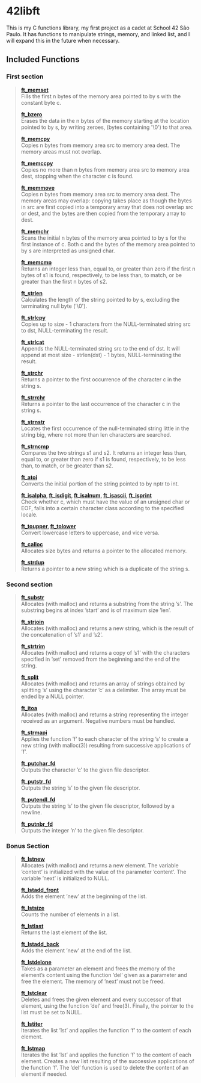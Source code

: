 # 42libft

This is my C functions library, my first project as a cadet at School 42 São Paulo. It has functions to manipulate strings, memory, and linked list, and I will expand this in the future when necessary.

## Included Functions

### First section

> **[ft_memset](/ft_memset.c)**  
> Fills the first n bytes of the memory area pointed to by s with the constant byte c.
>
> **[ft_bzero](/ft_bzero.c)**  
> Erases the data in the n bytes of the memory starting at the location pointed to by s, by writing zeroes, (bytes containing '\0') to that area.
>
> **[ft_memcpy](/ft_memcpy.c)**  
> Copies  n bytes from memory area src to memory area dest.  The memory areas must not overlap.
>
> **[ft_memccpy](/ft_memccpy.c)**  
> Copies no more than n bytes from memory area src to memory area dest, stopping when the character c is found.
>
> **[ft_memmove](/ft_memmove.c)**  
> Copies n bytes from memory area src to memory area dest.  The memory areas may overlap: copying takes place as though the bytes in src are first copied into a temporary array that does not overlap src or dest, and the bytes are then copied from the temporary array to dest.
>
> **[ft_memchr](/ft_memchr.c)**  
> Scans  the  initial n bytes of the memory area pointed to by s for the first instance of c.  Both c and the  bytes  of the memory area pointed to by s are interpreted as unsigned char.
>
> **[ft_memcmp](/ft_memcmp.c)**  
> Returns  an  integer  less  than,  equal  to,  or greater than zero if the first n bytes of s1 is found, respectively, to be less than, to match, or be greater than the first n bytes of s2.
>
> **[ft_strlen](/ft_strlen.c)**  
> Calculates the length of the string pointed to by s, excluding the terminating null byte ('\0').
>
> **[ft_strlcpy](/ft_strlcpy.c)**  
> Copies up to size - 1 characters from the NULL-terminated string src to dst, NULL-terminating the result.
>
> **[ft_strlcat](/ft_strlcat.c)**  
> Appends the NULL-terminated string src to the end of dst. It will append at most size - strlen(dst) - 1 bytes, NULL-terminating the result.
>
> **[ft_strchr](/ft_strchr.c)**  
> Returns a pointer to the first occurrence of the character c in the string s.
>
> **[ft_strrchr](/ft_strrchr.c)**  
> Returns a pointer to the last occurrence of  the character c in the string s.
>
> **[ft_strnstr](ft_strnstr.c)**  
> Locates the first occurrence of the null-terminated string little in the string big, where not more than len characters are searched.
>
> **[ft_strncmp](/ft_strncmp.c)**  
> Compares the two strings s1 and s2.  It returns an integer less than, equal to, or greater than zero if  s1  is  found, respectively, to be less than, to match, or be greater than s2.
>
> **[ft_atoi](/ft_atoi.c)**  
> Converts the initial portion of the string pointed to by nptr to int.
>
> **[ft_isalpha](/ft_isalpha.c), [ft_isdigit](/ft_isdigit.c), [ft_isalnum](/ft_isalnum.c), [ft_isascii](/ft_isascii.c), [ft_isprint](/ft_isprint.c)**  
> Check  whether  c,  which  must  have the value of an unsigned char or EOF, falls into a certain character class according to the  specified  locale.
>
> **[ft_toupper](/ft_toupper.c), [ft_tolower](ft_tolower.c)**  
> Convert lowercase letters to uppercase, and vice versa.
>
> **[ft_calloc](/ft_calloc.c)**  
> Allocates size bytes and returns a pointer to the allocated memory.
>
> **[ft_strdup](/ft_strdup.c)**  
> Returns  a  pointer to a new string which is a duplicate of the string s.

### Second section

> **[ft_substr](/ft_substr.c)**  
> Allocates (with malloc) and returns a substring from the string ’s’. The substring begins at index ’start’ and is of maximum size ’len’.
>
> **[ft_strjoin](/ft_strjoin.c)**  
> Allocates (with malloc) and returns a new string, which is the result of the concatenation of ’s1’ and ’s2’.
>
> **[ft_strtrim](/ft_strtrim.c)**  
> Allocates (with malloc) and returns a copy of ’s1’ with the characters specified in ’set’ removed from the beginning and the end of the string.
>
> **[ft_split](/ft_split.c)**  
> Allocates (with malloc) and returns an array of strings obtained by splitting ’s’ using the character ’c’ as a delimiter. The array must be ended by a NULL pointer.
>
> **[ft_itoa](/ft_itoa.c)**  
> Allocates (with malloc) and returns a string representing the integer received as an argument. Negative numbers must be handled.
>
> **[ft_strmapi](/ft_strmapi.c)**  
> Applies the function ’f’ to each character of the string ’s’ to create a new string (with malloc(3)) resulting from successive applications of ’f’.
>
> **[ft_putchar_fd](/ft_putchar_fd.c)**  
> Outputs the character ’c’ to the given file descriptor.
>
> **[ft_putstr_fd](/ft_putstr_fd.c)**  
> Outputs the string ’s’ to the given file descriptor.
>
> **[ft_putendl_fd](ft_putendl_fd.c)**  
> Outputs the string ’s’ to the given file descriptor, followed by a newline.
>
> **[ft_putnbr_fd](ft_putnbr_fd.c)**  
> Outputs the integer ’n’ to the given file descriptor.

### Bonus Section

> **[ft_lstnew](/ft_lstnew.c)**  
> Allocates (with malloc) and returns a new element. The variable ’content’ is initialized with the value of the parameter ’content’. The variable ’next’ is initialized to NULL. 
>
> **[ft_lstadd_front](/ft_lstadd_front.c)**  
> Adds the element ’new’ at the beginning of the list.
>
> **[ft_lstsize](/ft_lstsize.c)**  
> Counts the number of elements in a list.
>
> **[ft_lstlast](/ft_lstlast.c)**  
> Returns the last element of the list.
>
> **[ft_lstadd_back](/ft_lstadd_back.c)**  
> Adds the element ’new’ at the end of the list.
>
> **[ft_lstdelone](/ft_lstdelone.c)**  
> Takes as a parameter an element and frees the memory of the element’s content using the function ’del’ given as a parameter and free the element. The memory of ’next’ must not be freed.
>
> **[ft_lstclear](/ft_lstclear.c)**  
> Deletes and frees the given element and every successor of that element, using the function ’del’ and free(3). Finally, the pointer to the list must be set to NULL.
>
> **[ft_lstiter](/ft_lstiter.c)**  
> Iterates the list ’lst’ and applies the function ’f’ to the content of each element. 
>
> **[ft_lstmap](/ft_lstmap.c)**  
> Iterates the list ’lst’ and applies the function ’f’ to the content of each element. Creates a new list resulting of the successive applications of the function ’f’. The ’del’ function is used to delete the content of an element if needed.